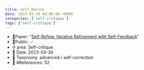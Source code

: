 ```yaml
---
title: Self_Refine
date: 2023-03-30 00:00:00 +0800
categories: ['self-critique']
tags: ['self-critique']
---
```


- 📙Paper: "[Self-Refine: Iterative Refinement with Self-Feedback](https://www.semanticscholar.org/paper/Self-Refine%3A-Iterative-Refinement-with-Madaan-Tandon/3aaf6a2cbad5850ad81ab5c163599cb3d523436f)"
- 🔑Public: ✅
- ⚲ area: Self-critique
- 📅 Date: 2023-03-30
- 🔎 Taxonomy: advanced / self-correction
- 📝 #References: 52

